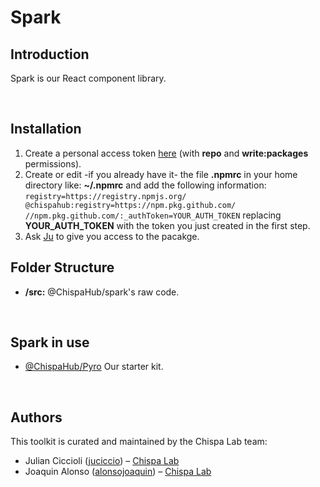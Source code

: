 # Spark

## Introduction

Spark is our React component library.

<br/>

## Installation

1. Create a personal access token [here](https://github.com/settings/tokens) (with **repo** and **write:packages** permissions).
2. Create or edit -if you already have it- the file **.npmrc** in your home directory like: **~/.npmrc** and add the following information: ```registry=https://registry.npmjs.org/
@chispahub:registry=https://npm.pkg.github.com/
//npm.pkg.github.com/:_authToken=YOUR_AUTH_TOKEN```
replacing **YOUR_AUTH_TOKEN** with the token you just created in the first step.
3. Ask [Ju](https://github.com/juciccio) to give you access to the pacakge.

## Folder Structure

- **/src:** @ChispaHub/spark's raw code.

<br/>

## Spark in use

- [@ChispaHub/Pyro](https://github.com/ChispaHub/pyro) Our starter kit.

<br/>

## Authors

This toolkit is curated and maintained by the Chispa Lab team:

- Julian Ciccioli ([juciccio](https://www.linkedin.com/in/juciccio/)) – [Chispa Lab](https://chispalab.com)
- Joaquin Alonso ([alonsojoaquin](https://www.linkedin.com/in/alonsojoaquin)) – [Chispa Lab](https://chispalab.com)
